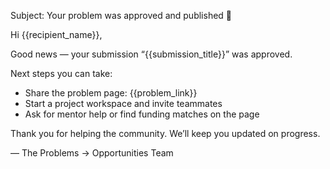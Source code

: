 Subject: Your problem was approved and published 🎉

Hi {{recipient_name}},

Good news — your submission “{{submission_title}}” was approved.

Next steps you can take:
- Share the problem page: {{problem_link}}
- Start a project workspace and invite teammates
- Ask for mentor help or find funding matches on the page

Thank you for helping the community. We’ll keep you updated on progress.

— The Problems → Opportunities Team
